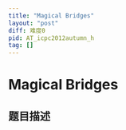 ```yaml
---
title: "Magical Bridges"
layout: "post"
diff: 难度0
pid: AT_icpc2012autumn_h
tag: []
---
```


# Magical Bridges

## 题目描述

[problemUrl]: https://atcoder.jp/contests/jag2012autumn/tasks/icpc2012autumn_h



